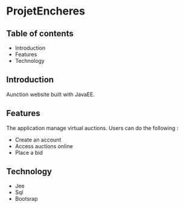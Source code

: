 <h1>ProjetEncheres</h1>
    <h2>Table of contents</h2>
    <ul>
        <li>Introduction</li>
        <li>Features</li>
        <li>Technology</li>
    </ul>

<h2>Introduction</h2>

 Aunction website built with JavaEE.

<h2>Features</h2>
The application manage virtual auctions.
Users can do the following :
<ul>
    <li>Create an account</li>
    <li>Access auctions online</li>
    <li>Place a bid</li>
</ul>
<h2>Technology</h2>
<ul>
    <li>Jee</li>
    <li>Sql</li>
    <li>Bootsrap</li>
</ul>

